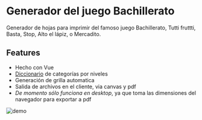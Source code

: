 # Generador del juego Bachillerato
Generador de hojas para imprimir del famoso juego Bachillerato, Tutti fruttti, Basta, Stop, Alto el lápiz, o Mercadito.

## Features

* Hecho con Vue
* [Diccionario](https://github.com/raulghm/bachillerato/blob/master/src/data.json) de categorías por niveles
* Generación de grilla automatica
* Salida de archivos en el cliente, via canvas y pdf
* _De momento sólo funciona en desktop_, ya que toma las dimensiones del navegador para exportar a pdf

<img src="https://www.dropbox.com/s/kswq5v945lhf01g/2018-12-09%2000.12.09.gif" alt="demo">
